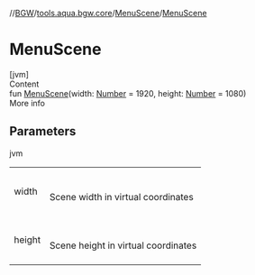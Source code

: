 //[BGW](../../../index.md)/[tools.aqua.bgw.core](../index.md)/[MenuScene](index.md)/[MenuScene](-menu-scene.md)



# MenuScene  
[jvm]  
Content  
fun [MenuScene](-menu-scene.md)(width: [Number](https://kotlinlang.org/api/latest/jvm/stdlib/kotlin/-number/index.html) = 1920, height: [Number](https://kotlinlang.org/api/latest/jvm/stdlib/kotlin/-number/index.html) = 1080)  
More info  


## Parameters  
  
jvm  
  
| | |
|---|---|
| <a name="tools.aqua.bgw.core/MenuScene/MenuScene/#kotlin.Number#kotlin.Number/PointingToDeclaration/"></a>width| <a name="tools.aqua.bgw.core/MenuScene/MenuScene/#kotlin.Number#kotlin.Number/PointingToDeclaration/"></a><br><br>Scene width in virtual coordinates<br><br>|
| <a name="tools.aqua.bgw.core/MenuScene/MenuScene/#kotlin.Number#kotlin.Number/PointingToDeclaration/"></a>height| <a name="tools.aqua.bgw.core/MenuScene/MenuScene/#kotlin.Number#kotlin.Number/PointingToDeclaration/"></a><br><br>Scene height in virtual coordinates<br><br>|
  
  




